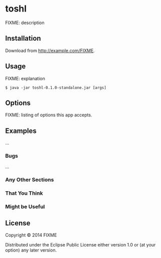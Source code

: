 # toshl

FIXME: description

## Installation

Download from http://example.com/FIXME.

## Usage

FIXME: explanation

    $ java -jar toshl-0.1.0-standalone.jar [args]

## Options

FIXME: listing of options this app accepts.

## Examples

...

### Bugs

...

### Any Other Sections
### That You Think
### Might be Useful

## License

Copyright © 2014 FIXME

Distributed under the Eclipse Public License either version 1.0 or (at
your option) any later version.
